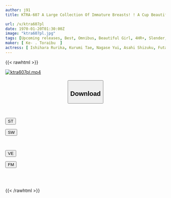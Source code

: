 ```yaml
---
author: j91
title: KTRA-607 A Large Collection Of Immature Breasts! ! A Cup Beautiful Girl Collection 2 4 Hours

url: /v/ktra607pl
date: 1970-01-20T01:30:00Z
image: "ktra607pl.jpg"
tags: [Upcoming releases, Best, Omnibus, Beautiful Girl, 4HR+, Slender, Tits	]
maker: [ Ke- . Toraibu  ]
actress: [ Ishihara Rurika, Kurumi Tae, Nagase Yui, Asahi Shizuku, Futaba Kurumi ]
---
```



{{< rawhtml >}}

<div class="video" data-videoid="pending_link_2.html">
    <a href="javascript:;">
        <img src="/v/ktra607pl/ktra607pl.jpg" width="WIDTH" height="HEIGHT" alt="ktra607pl.mp4" loading="lazy">
    </a>
</div>

<script type="text/javascript" src="https://j91.asia/asset/on-demand-pend.js"></script>

<br>
  <link rel="stylesheet" href="https://j91.asia/asset/bs5.css">
  
  <center>
  <button class="btn btn-primary" type="button" data-bs-toggle="collapse" data-bs-target=".multi-collapse" aria-expanded="false" aria-controls="multiCollapseExample1 multiCollapseExample2"><h2>Download</h2></button></center>
</p>
<div class="row">
  <div class="col">
    <div class="collapse multi-collapse" id="multiCollapseExample1">
      <div class="card card-body">
	      	      <br>
<div class="buttons">  
<p><a href="https://j91.asia/pending_link_2.html" target="_blank"><button class="btn-hover color-3"><i class="fa fa-download"></i> ST</button></a></p>
<p><a href="https://j91.asia/pending_link_2.html" target="_blank"><button class="btn-hover color-2"><i class="fa fa-download"></i> SW</button></a></p></div>
    </div>
  </div>
</div>
  <div class="col">
    <div class="collapse multi-collapse" id="multiCollapseExample2">
      <div class="card card-body">
	      <br>
<div class="buttons">
<p><a href="https://j91.asia/pending_link_2.html" target="_blank"><button class="btn-hover color-9"><i class="fa fa-download"></i> VE</button></a></p>
<p><a href="https://j91.asia/pending_link_2.html" target="_blank"><button class="btn-hover color-8"><i class="fa fa-download"></i> FM</button></a></p></div>
<br><br>
      </div>
    </div>
  </div>
</div>

{{< /rawhtml >}}